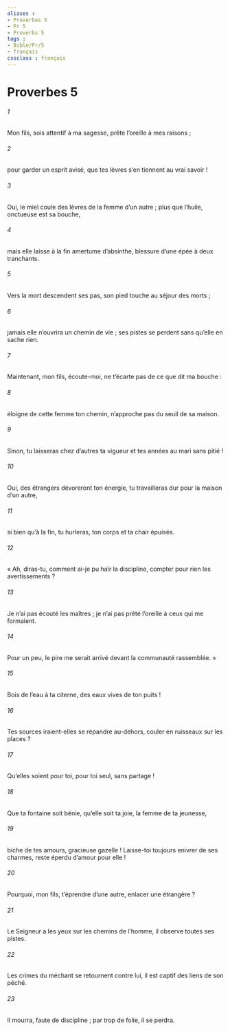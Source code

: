 ```yaml
---
aliases : 
- Proverbes 5
- Pr 5
- Proverbs 5
tags : 
- Bible/Pr/5
- français
cssclass : français
---
```


# Proverbes 5

###### 1
Mon fils, sois attentif à ma sagesse,
prête l’oreille à mes raisons ;
###### 2
pour garder un esprit avisé,
que tes lèvres s’en tiennent au vrai savoir !
###### 3
Oui, le miel coule des lèvres de la femme d’un autre ;
plus que l’huile, onctueuse est sa bouche,
###### 4
mais elle laisse à la fin amertume d’absinthe,
blessure d’une épée à deux tranchants.
###### 5
Vers la mort descendent ses pas,
son pied touche au séjour des morts ;
###### 6
jamais elle n’ouvrira un chemin de vie ;
ses pistes se perdent sans qu’elle en sache rien.
###### 7
Maintenant, mon fils, écoute-moi,
ne t’écarte pas de ce que dit ma bouche :
###### 8
éloigne de cette femme ton chemin,
n’approche pas du seuil de sa maison.
###### 9
Sinon, tu laisseras chez d’autres ta vigueur
et tes années au mari sans pitié !
###### 10
Oui, des étrangers dévoreront ton énergie,
tu travailleras dur pour la maison d’un autre,
###### 11
si bien qu’à la fin, tu hurleras,
ton corps et ta chair épuisés.
###### 12
« Ah, diras-tu, comment ai-je pu haïr la discipline,
compter pour rien les avertissements ?
###### 13
Je n’ai pas écouté les maîtres ;
je n’ai pas prêté l’oreille à ceux qui me formaient.
###### 14
Pour un peu, le pire me serait arrivé
devant la communauté rassemblée. »
###### 15
Bois de l’eau à ta citerne,
des eaux vives de ton puits !
###### 16
Tes sources iraient-elles se répandre au-dehors,
couler en ruisseaux sur les places ?
###### 17
Qu’elles soient pour toi,
pour toi seul, sans partage !
###### 18
Que ta fontaine soit bénie,
qu’elle soit ta joie, la femme de ta jeunesse,
###### 19
biche de tes amours, gracieuse gazelle !
Laisse-toi toujours enivrer de ses charmes,
reste éperdu d’amour pour elle !
###### 20
Pourquoi, mon fils, t’éprendre d’une autre,
enlacer une étrangère ?
###### 21
Le Seigneur a les yeux sur les chemins de l’homme,
il observe toutes ses pistes.
###### 22
Les crimes du méchant se retournent contre lui,
il est captif des liens de son péché.
###### 23
Il mourra, faute de discipline ;
par trop de folie, il se perdra.
